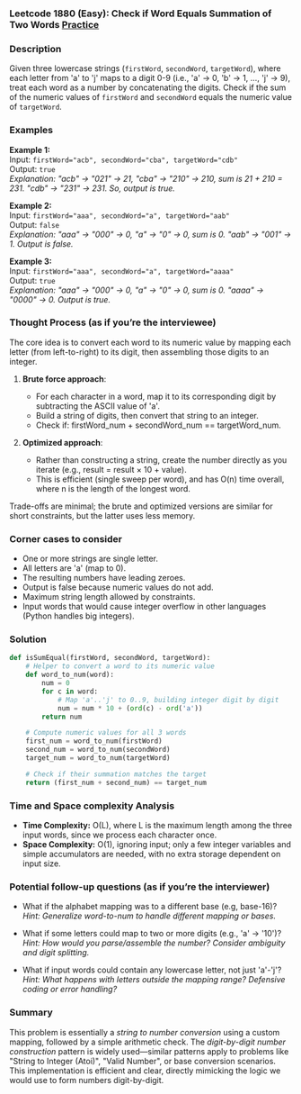 ### Leetcode 1880 (Easy): Check if Word Equals Summation of Two Words [Practice](https://leetcode.com/problems/check-if-word-equals-summation-of-two-words)

### Description  
Given three lowercase strings (`firstWord`, `secondWord`, `targetWord`), where each letter from 'a' to 'j' maps to a digit 0-9 (i.e., 'a' → 0, 'b' → 1, …, 'j' → 9), treat each word as a number by concatenating the digits. Check if the sum of the numeric values of `firstWord` and `secondWord` equals the numeric value of `targetWord`.

### Examples  

**Example 1:**  
Input: `firstWord="acb", secondWord="cba", targetWord="cdb"`  
Output: `true`  
*Explanation: "acb" → "021" → 21, "cba" → "210" → 210, sum is 21 + 210 = 231. "cdb" → "231" → 231. So, output is true.*

**Example 2:**  
Input: `firstWord="aaa", secondWord="a", targetWord="aab"`  
Output: `false`  
*Explanation: "aaa" → "000" → 0, "a" → "0" → 0, sum is 0. "aab" → "001" → 1. Output is false.*

**Example 3:**  
Input: `firstWord="aaa", secondWord="a", targetWord="aaaa"`  
Output: `true`  
*Explanation: "aaa" → "000" → 0, "a" → "0" → 0, sum is 0. "aaaa" → "0000" → 0. Output is true.*

### Thought Process (as if you’re the interviewee)  
The core idea is to convert each word to its numeric value by mapping each letter (from left-to-right) to its digit, then assembling those digits to an integer.

1. **Brute force approach**:  
   - For each character in a word, map it to its corresponding digit by subtracting the ASCII value of 'a'.
   - Build a string of digits, then convert that string to an integer.
   - Check if: firstWord_num + secondWord_num == targetWord_num.

2. **Optimized approach**:  
   - Rather than constructing a string, create the number directly as you iterate (e.g., result = result × 10 + value).
   - This is efficient (single sweep per word), and has O(n) time overall, where n is the length of the longest word.

Trade-offs are minimal; the brute and optimized versions are similar for short constraints, but the latter uses less memory.

### Corner cases to consider  
- One or more strings are single letter.
- All letters are 'a' (map to 0).
- The resulting numbers have leading zeroes.
- Output is false because numeric values do not add.
- Maximum string length allowed by constraints.
- Input words that would cause integer overflow in other languages (Python handles big integers).

### Solution

```python
def isSumEqual(firstWord, secondWord, targetWord):
    # Helper to convert a word to its numeric value
    def word_to_num(word):
        num = 0
        for c in word:
            # Map 'a'..'j' to 0..9, building integer digit by digit
            num = num * 10 + (ord(c) - ord('a'))
        return num

    # Compute numeric values for all 3 words
    first_num = word_to_num(firstWord)
    second_num = word_to_num(secondWord)
    target_num = word_to_num(targetWord)

    # Check if their summation matches the target
    return (first_num + second_num) == target_num
```

### Time and Space complexity Analysis  

- **Time Complexity:** O(L), where L is the maximum length among the three input words, since we process each character once.
- **Space Complexity:** O(1), ignoring input; only a few integer variables and simple accumulators are needed, with no extra storage dependent on input size.

### Potential follow-up questions (as if you’re the interviewer)  

- What if the alphabet mapping was to a different base (e.g, base-16)?
  *Hint: Generalize word-to-num to handle different mapping or bases.*

- What if some letters could map to two or more digits (e.g., 'a' → '10')?
  *Hint: How would you parse/assemble the number? Consider ambiguity and digit splitting.*

- What if input words could contain any lowercase letter, not just 'a'-'j'?
  *Hint: What happens with letters outside the mapping range? Defensive coding or error handling?*

### Summary
This problem is essentially a *string to number conversion* using a custom mapping, followed by a simple arithmetic check. The *digit-by-digit number construction* pattern is widely used—similar patterns apply to problems like "String to Integer (Atoi)", "Valid Number", or base conversion scenarios. This implementation is efficient and clear, directly mimicking the logic we would use to form numbers digit-by-digit.